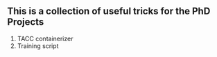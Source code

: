 ## This is a collection of useful tricks for the PhD Projects
1. TACC containerizer
2. Training script